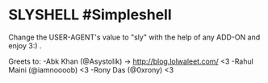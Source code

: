 # SLYSHELL #Simpleshell

Change the USER-AGENT's value to "sly" with the help of any ADD-ON and enjoy 3:) .

Greets to:
-Abk Khan (@Asystolik) -> http://blog.lolwaleet.com/ <3
-Rahul Maini (@iamnoooob) <3 
-Rony Das (@0xrony) <3 

